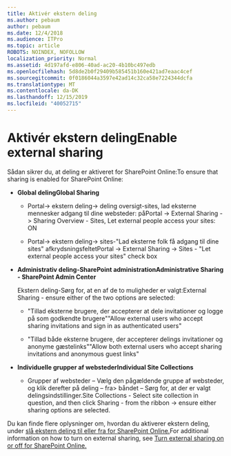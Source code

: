 ```yaml
---
title: Aktivér ekstern deling
ms.author: pebaum
author: pebaum
ms.date: 12/4/2018
ms.audience: ITPro
ms.topic: article
ROBOTS: NOINDEX, NOFOLLOW
localization_priority: Normal
ms.assetid: 4d197afd-e806-40ad-ac20-4b10bc497edb
ms.openlocfilehash: 5d8de2b0f29409b585451b160e421ad7eaac4cef
ms.sourcegitcommit: 0f0186044a3597e42ad14c32ca58e7224344dcfa
ms.translationtype: MT
ms.contentlocale: da-DK
ms.lasthandoff: 12/15/2019
ms.locfileid: "40052715"
---
```

# <a name="enable-external-sharing"></a><span data-ttu-id="4d8b8-102">Aktivér ekstern deling</span><span class="sxs-lookup"><span data-stu-id="4d8b8-102">Enable external sharing</span></span>

 <span data-ttu-id="4d8b8-103">Sådan sikrer du, at deling er aktiveret for SharePoint Online:</span><span class="sxs-lookup"><span data-stu-id="4d8b8-103">To ensure that sharing is enabled for SharePoint Online:</span></span>
  
- <span data-ttu-id="4d8b8-104">**Global deling**</span><span class="sxs-lookup"><span data-stu-id="4d8b8-104">**Global Sharing**</span></span>
    
  - <span data-ttu-id="4d8b8-105">Portal-\> ekstern deling-\> deling oversigt-sites, lad eksterne mennesker adgang til dine websteder: på</span><span class="sxs-lookup"><span data-stu-id="4d8b8-105">Portal -\> External Sharing -\> Sharing Overview - Sites, Let external people access your sites: ON</span></span>
    
  - <span data-ttu-id="4d8b8-106">Portal-\> ekstern deling-\> sites-"Lad eksterne folk få adgang til dine sites" afkrydsningsfeltet</span><span class="sxs-lookup"><span data-stu-id="4d8b8-106">Portal -\> External Sharing -\> Sites - "Let external people access your sites" check box</span></span>
    
- <span data-ttu-id="4d8b8-107">**Administrativ deling-SharePoint administration**</span><span class="sxs-lookup"><span data-stu-id="4d8b8-107">**Administrative Sharing - SharePoint Admin Center**</span></span>
    
    <span data-ttu-id="4d8b8-108">Ekstern deling-Sørg for, at en af de to muligheder er valgt:</span><span class="sxs-lookup"><span data-stu-id="4d8b8-108">External Sharing - ensure either of the two options are selected:</span></span>
    
  - <span data-ttu-id="4d8b8-109">"Tillad eksterne brugere, der accepterer at dele invitationer og logge på som godkendte brugere"</span><span class="sxs-lookup"><span data-stu-id="4d8b8-109">"Allow external users who accept sharing invitations and sign in as authenticated users"</span></span>
    
  - <span data-ttu-id="4d8b8-110">"Tillad både eksterne brugere, der accepterer delings invitationer og anonyme gæstelinks"</span><span class="sxs-lookup"><span data-stu-id="4d8b8-110">"Allow both external users who accept sharing invitations and anonymous guest links"</span></span>
    
- <span data-ttu-id="4d8b8-111">**Individuelle grupper af websteder**</span><span class="sxs-lookup"><span data-stu-id="4d8b8-111">**Individual Site Collections**</span></span>
    
  - <span data-ttu-id="4d8b8-112">Grupper af websteder – Vælg den pågældende gruppe af websteder, og klik derefter på deling – fra\> båndet – Sørg for, at der er valgt delingsindstillinger.</span><span class="sxs-lookup"><span data-stu-id="4d8b8-112">Site Collections - Select site collection in question, and then click Sharing - from the ribbon -\> ensure either sharing options are selected.</span></span>
    
<span data-ttu-id="4d8b8-113">Du kan finde flere oplysninger om, hvordan du aktiverer ekstern deling, under [slå ekstern deling til eller fra for SharePoint Online.](https://go.microsoft.com/fwlink/?linkid=2047681&amp;clcid=0x409)</span><span class="sxs-lookup"><span data-stu-id="4d8b8-113">For additional information on how to turn on external sharing, see [Turn external sharing on or off for SharePoint Online.](https://go.microsoft.com/fwlink/?linkid=2047681&amp;clcid=0x409)</span></span>
  

